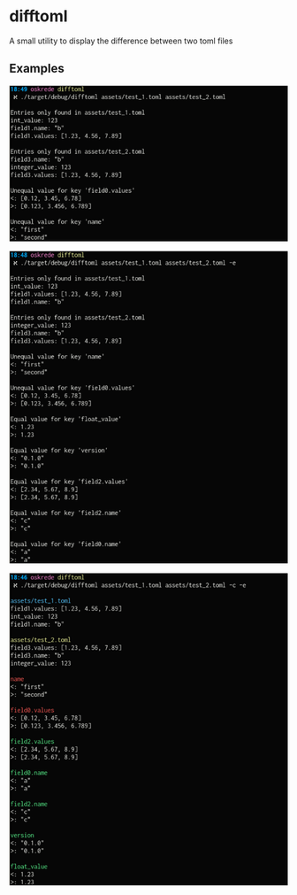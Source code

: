 # difftoml

A small utility to display the difference between two toml files

## Examples

![Plot](assets/screenshot.png)

![Plot](assets/screenshot_e.png)

![Plot](assets/screenshot_c_e.png)
